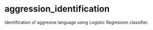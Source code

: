 # aggression_identification
Identification of aggresive language using Logistic Regression classifier.
